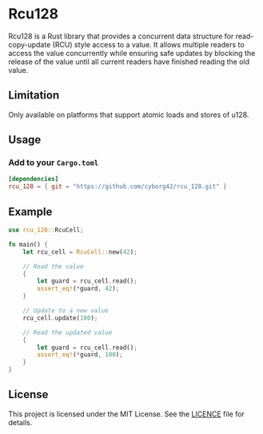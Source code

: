 # Rcu128

Rcu128 is a Rust library that provides a concurrent data structure for read-copy-update (RCU) style access to a value. It allows multiple readers to access the value concurrently while ensuring safe updates by blocking the release of the value until all current readers have finished reading the old value.

## Limitation

Only available on platforms that support atomic loads and stores of u128.

## Usage

### Add to your `Cargo.toml`

```toml
[dependencies]
rcu_128 = { git = "https://github.com/cyborg42/rcu_128.git" }
```

## Example

```rust
use rcu_128::RcuCell;

fn main() {
    let rcu_cell = RcuCell::new(42);

    // Read the value
    {
        let guard = rcu_cell.read();
        assert_eq!(*guard, 42);
    }

    // Update to a new value
    rcu_cell.update(100);

    // Read the updated value
    {
        let guard = rcu_cell.read();
        assert_eq!(*guard, 100);
    }
}
```

## License

This project is licensed under the MIT License. See the [LICENCE](./LICENSE) file for details.

